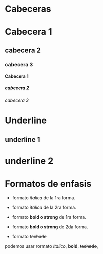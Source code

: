 # Cabeceras

# Cabecera 1
## cabecera 2
### cabecera 3
#### Cabecera 1
##### cabecera 2
###### cabecera 3

# Underline

underline 1
------
underline 2
======

# Formatos de enfasis

- formato *italica* de la 1ra forma.

- formato _italica_ de la 2ra forma.

- formato **bold o strong** de 1ra forma.

- formato ____bold o strong____ de 2da forma.

- formato ~~tachado~~

podemos usar rormato *italico*, **bold**, ~~tachado~~,




